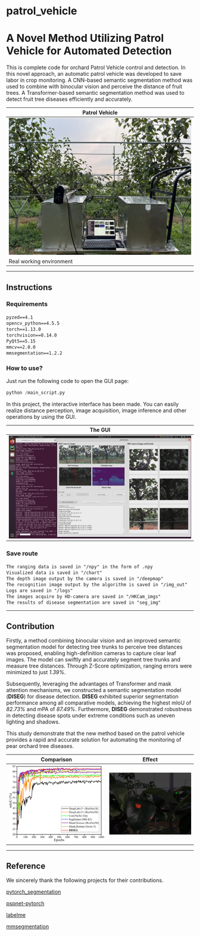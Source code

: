 # patrol_vehicle
# A Novel Method Utilizing Patrol Vehicle for Automated Detection

This is complete code for orchard Patrol Vehicle control and detection. In this novel approach, an automatic patrol vehicle was developed to save labor in crop monitoring. A CNN-based semantic segmentation method was used to combine with binocular vision and perceive the distance of fruit trees. A Transformer-based semantic segmentation method was used to detect fruit tree diseases efficiently and accurately.

<div align="center">

| Patrol Vehicle  |
| ---------- |
|   ![](/imgs/Patrol_Vehicle.jpg)   |
| Real working environment |

</div>

---

## Instructions
### Requirements
    pyzed==4.1
    opencv_python==4.5.5
    torch==1.13.0
    torchvision==0.14.0
    PyQt5==5.15
    mmcv==2.0.0
    mmsegmentation==1.2.2
### How to use?
Just run the following code to open the GUI page:
```Python
python /main_script.py
```
In this project, the interactive interface has been made. You can easily realize distance perception, image acquisition, image inference and other operations by using the GUI.
<div align="center">

| The GUI  |
| ---------- |
| ![](/imgs/GUI.jpg) |

</div>

### Save route

    The ranging data is saved in "/npy" in the form of .npy
    Visualized data is saved in "/chart"
    The depth image output by the camera is saved in "/deepmap"
    The recognition image output by the algorithm is saved in "/img_out"
    Logs are saved in "/logs"
    The images acquire by HD-camera are saved in "/HKCam_imgs"
    The results of disease segmentation are saved in "seg_img"

---

## Contribution

Firstly, a method combining binocular vision and an improved semantic segmentation model for detecting tree trunks to perceive tree distances was proposed, enabling high-definition cameras to capture clear leaf images. The model can swiftly and accurately segment tree trunks and measure tree distances. Through Z-Score optimization, ranging errors were minimized to just *1.39%*. 

Subsequently, leveraging the advantages of Transformer and mask attention mechanisms, we constructed a semantic segmentation model (**DISEG**) for disease detection. **DISEG** exhibited superior segmentation performance among all comparative models, achieving the highest mIoU of *82.73%* and mPA of *87.49%*. Furthermore, **DISEG** demonstrated robustness in detecting disease spots under extreme conditions such as uneven lighting and shadows. 

This study demonstrate that the new method based on the patrol vehicle provides a rapid and accurate solution for automating the monitoring of pear orchard tree diseases. 

<div align="center">

| Comparison | Effect |
| ---------- | -----------|
| ![](/imgs/Comparison.jpg) | ![](/imgs/demo.jpg) |

</div>

---

## Reference
We sincerely thank the following projects for their contributions.

[pytorch_segmentation](https://github.com/ggyyzm/pytorch_segmentation)

[pspnet-pytorch](https://github.com/bubbliiiing/pspnet-pytorch)

[labelme](https://github.com/wkentaro/labelme)

[mmsegmentation](https://github.com/open-mmlab/mmsegmentation)

